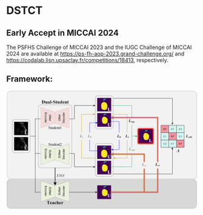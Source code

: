 # DSTCT
## Early Accept in MICCAI 2024
The PSFHS Challenge of MICCAI 2023 and the IUGC Challenge of MICCAI 2024 are available at https://ps-fh-aop-2023.grand-challenge.org/ and https://codalab.lisn.upsaclay.fr/competitions/18413, respectively.
## Framework:  
![Alt](framework.png)
